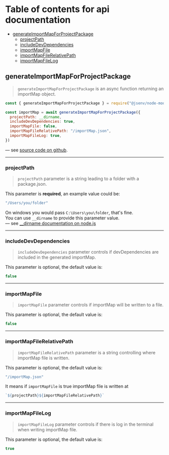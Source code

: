 # Table of contents for api documentation

- [generateImportMapForProjectPackage](#generateImportMapForProjectPackage)
  - [projectPath](#projectPath)
  - [includeDevDependencies](#includeDevDependencies)
  - [importMapFile](#importMapFile)
  - [importMapFileRelativePath](#importMapFileRelativePath)
  - [importMapFileLog](#importMapFileLog)

## generateImportMapForProjectPackage

> `generateImportMapForProjectPackage` is an async function returning an importMap object.

```js
const { generateImportMapForProjectPackage } = require("@jsenv/node-module-import-map")

const importMap = await generateImportMapForProjectPackage({
  projectPath: __dirname,
  includeDevDependencies: true,
  importMapFile: false,
  importMapFileRelativePath: "/importMap.json",
  importMapFileLog: true,
})
```

— see [source code on github](../src/generateImportMapForProjectPackage/generateImportMapForProjectPackage.js).

---

### projectPath

> `projectPath` parameter is a string leading to a folder with a package.json.<br />

This parameter is **required**, an example value could be:

```js
"/Users/you/folder"
```

On windows you would pass `C:\Users\you\folder`, that's fine.<br />
You can use `__dirname` to provide this parameter value.<br />
— see [\_\_dirname documentation on node.js](https://nodejs.org/docs/latest/api/modules.html#modules_dirname)

---

### includeDevDependencies

> `includeDevDependencies` parameter controls if devDependencies are included in the generated importMap.

This parameter is optional, the default value is:

```js
false
```

---

### importMapFile

> `importMapFile` parameter controls if importMap will be written to a file.

This parameter is optional, the default value is:

```js
false
```

---

### importMapFileRelativePath

> `importMapFileRelativePath` parameter is a string controlling where importMap file is written.

This parameter is optional, the default value is:

```js
"/importMap.json"
```

It means if `importMapFile` is true importMap file is written at

<!-- prettier-ignore -->
```js
`${projectPath}${importMapFileRelativePath}`
```

---

### importMapFileLog

> `importMapFileLog` parameter controls if there is log in the terminal when writing importMap file.

This parameter is optional, the default value is:

```js
true
```
